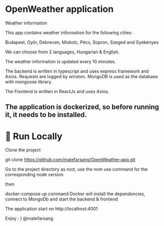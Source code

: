 # OpenWeather application

Weather information

This app contains weather information for the following cities:

Budapest, Győr, Debrecen, Miskolc, Pécs, Sopron, Szeged and Gyékényes

We can choose from 2 languages, Hungarian & English.

The weather information is updated every 10 minutes.

The backend is written in typescript and uses express framework and Axios.
Requests are logged by winston.
MongoDB is used as the database with mongoose library.

The Frontend is written in ReactJs and uses Axios.

## The application is dockerized, so before running it, it needs to be installed.

# 🏃 Run Locally

Clone the project

git clone https://github.com/matefarsang/OpenWeather-app.git

Go to the project directory
as root, use the nvm use command for the corresponding node version

then

docker-compose up command
Docker will install the dependencies, connect to MongoDb and start the backend & frontend

The application start on http://localhost:4001

Enjoy : )
@matefarsang
